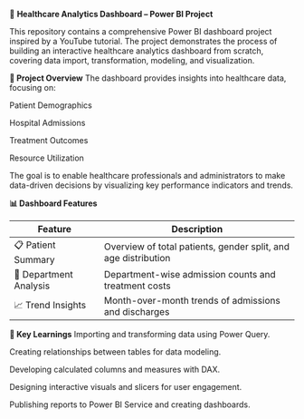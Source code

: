 🏥 **Healthcare Analytics Dashboard – Power BI Project**

This repository contains a comprehensive Power BI dashboard project inspired by a YouTube tutorial.
The project demonstrates the process of building an interactive healthcare analytics dashboard from scratch, covering data import, transformation, modeling, and visualization.

**📌 Project Overview**
The dashboard provides insights into healthcare data, focusing on:

Patient Demographics

Hospital Admissions

Treatment Outcomes

Resource Utilization

The goal is to enable healthcare professionals and administrators to make data-driven decisions by visualizing key performance indicators and trends.

**📊 Dashboard Features**

| Feature                     | Description                                                         |
| --------------------------  | --------------------------------------------------------------------|
| 📋 Patient Summary         | Overview of total patients, gender split, and age distribution      |
| 🏥 Department Analysis     | Department-wise admission counts and treatment costs                |
| 📈 Trend Insights          | Month-over-month trends of admissions and discharges                |


**🧠 Key Learnings**
Importing and transforming data using Power Query.

Creating relationships between tables for data modeling.

Developing calculated columns and measures with DAX.

Designing interactive visuals and slicers for user engagement.

Publishing reports to Power BI Service and creating dashboards.
